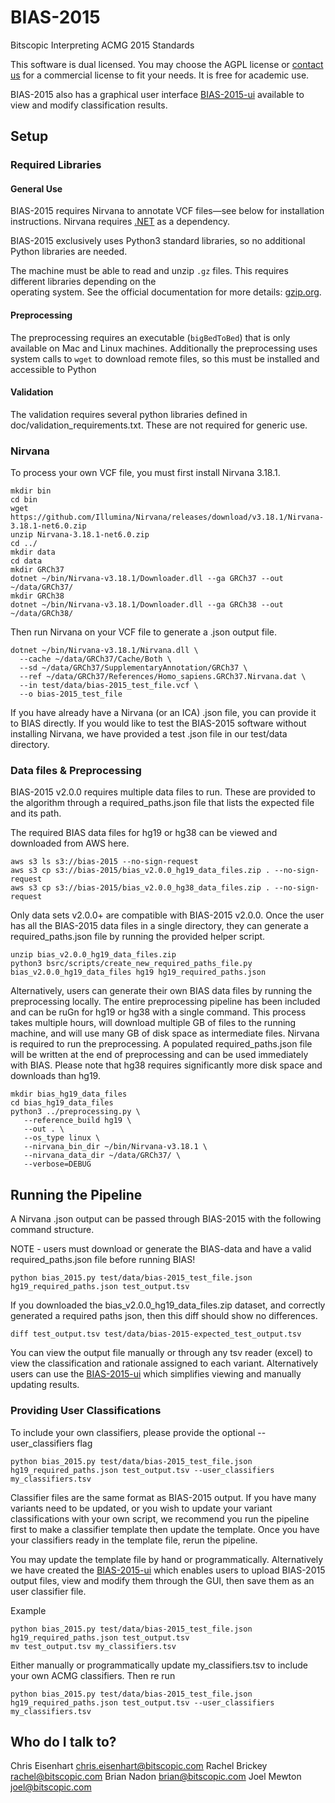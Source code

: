 # BIAS-2015 #
Bitscopic Interpreting ACMG 2015 Standards
 
This software is dual licensed. You may choose the AGPL license or [contact us](mailto:bill@bitscopic.com) for a commercial license to fit your needs.
It is free for academic use.

BIAS-2015 also has a graphical user interface [BIAS-2015-ui](https://github.com/bitscopic/BIAS-2015-ui) available to
view and modify classification results.


## Setup ##

### Required Libraries ###

#### General Use ####
BIAS-2015 requires Nirvana to annotate VCF files—see below for installation instructions.
Nirvana requires [.NET](https://www.microsoft.com/net/download/core) as a dependency.

BIAS-2015 exclusively uses Python3 standard libraries, so no additional Python libraries are needed.

The machine must be able to read and unzip `.gz` files. This requires different libraries depending on the  
operating system. See the official documentation for more details: [gzip.org](https://www.gzip.org/).

#### Preprocessing ####
The preprocessing requires an executable (`bigBedToBed`) that is only available on Mac and Linux machines. Additionally
the preprocessing uses system calls to `wget` to download remote files, so this must be installed and accessible to Python

#### Validation ####
The validation requires several python libraries defined in doc/validation_requirements.txt. These are not required
for generic use. 

### Nirvana ###
To process your own VCF file, you must first install Nirvana 3.18.1.

```
mkdir bin
cd bin
wget https://github.com/Illumina/Nirvana/releases/download/v3.18.1/Nirvana-3.18.1-net6.0.zip
unzip Nirvana-3.18.1-net6.0.zip
cd ../
mkdir data
cd data
mkdir GRCh37
dotnet ~/bin/Nirvana-v3.18.1/Downloader.dll --ga GRCh37 --out ~/data/GRCh37/
mkdir GRCh38
dotnet ~/bin/Nirvana-v3.18.1/Downloader.dll --ga GRCh38 --out ~/data/GRCh38/
```

Then run Nirvana on your VCF file to generate a .json output file.

```
dotnet ~/bin/Nirvana-v3.18.1/Nirvana.dll \
  --cache ~/data/GRCh37/Cache/Both \
  --sd ~/data/GRCh37/SupplementaryAnnotation/GRCh37 \
  --ref ~/data/GRCh37/References/Homo_sapiens.GRCh37.Nirvana.dat \
  --in test/data/bias-2015_test_file.vcf \
  --o bias-2015_test_file
```

If you have already have a Nirvana (or an ICA) .json file, you can provide it to BIAS directly. If you would like to test the 
BIAS-2015 software without installing Nirvana, we have provided a test .json file in our test/data directory.

### Data files & Preprocessing ###

BIAS-2015 v2.0.0 requires multiple data files to run. These are provided to the algorithm through a required_paths.json file
that lists the expected file and its path.

The required BIAS data files for hg19 or hg38 can be viewed and downloaded from AWS here. 
```
aws s3 ls s3://bias-2015 --no-sign-request
aws s3 cp s3://bias-2015/bias_v2.0.0_hg19_data_files.zip . --no-sign-request
aws s3 cp s3://bias-2015/bias_v2.0.0_hg38_data_files.zip . --no-sign-request
```

Only data sets v2.0.0+ are compatible with BIAS-2015 v2.0.0. Once the user has all the BIAS-2015 data files in a single directory,
they can generate a required_paths.json file by running the provided helper script.

```
unzip bias_v2.0.0_hg19_data_files.zip
python3 bsrc/scripts/create_new_required_paths_file.py bias_v2.0.0_hg19_data_files hg19 hg19_required_paths.json
```

Alternatively, users can generate their own BIAS data files by running the preprocessing locally.  The entire preprocessing
pipeline has been included and can be ruGn for hg19 or hg38 with a single command.  This process takes multiple hours, will
download multiple GB of files to the running machine, and will use many GB of disk space as intermediate files. Nirvana is 
required to run the preprocessing. A populated required_paths.json file will be written at the end of preprocessing and can
be used immediately with BIAS. Please note that hg38 requires significantly more disk space and downloads than hg19.

```
mkdir bias_hg19_data_files
cd bias_hg19_data_files 
python3 ../preprocessing.py \
   --reference_build hg19 \
   --out . \
   --os_type linux \
   --nirvana_bin_dir ~/bin/Nirvana-v3.18.1 \
   --nirvana_data_dir ~/data/GRCh37/ \
   --verbose=DEBUG
```

## Running the Pipeline ##

A Nirvana .json output can be passed through BIAS-2015 with the following command structure. 

NOTE - users must download or generate the BIAS-data and have a valid required_paths.json file before running BIAS! 

```
python bias_2015.py test/data/bias-2015_test_file.json hg19_required_paths.json test_output.tsv
```

If you downloaded the bias_v2.0.0_hg19_data_files.zip dataset, and correctly generated a required paths json, then
this diff should show no differences.
```
diff test_output.tsv test/data/bias-2015-expected_test_output.tsv
```

You can view the output file manually or through any tsv reader (excel) to view the classification and rationale
assigned to each variant. Alternatively users can use the [BIAS-2015-ui](https://github.com/bitscopic/BIAS-2015-ui)
which simplifies viewing and manually updating results.


### Providing User Classifications ###
To include your own classifiers, please provide the optional --user_classifiers flag
```
python bias_2015.py test/data/bias-2015_test_file.json hg19_required_paths.json test_output.tsv --user_classifiers my_classifiers.tsv
```

Classifier files are the same format as BIAS-2015 output. If you have many variants need to be updated, or you wish to update
your variant classifications with your own script, we recommend you run the pipeline first to make a classifier template then
update the template. Once you have your classifiers ready in the template file, rerun the pipeline. 

You may update the template file by hand or programmatically. Alternatively we have created the [BIAS-2015-ui](https://github.com/bitscopic/BIAS-2015-ui)
which enables users to upload BIAS-2015 output files, view and modify them through the GUI, then save them as an user classifier
file.

Example
```
python bias_2015.py test/data/bias-2015_test_file.json hg19_required_paths.json test_output.tsv
mv test_output.tsv my_classifiers.tsv
```
Either manually or programmatically update my_classifiers.tsv to include your own ACMG classifiers. Then re run
```
python bias_2015.py test/data/bias-2015_test_file.json hg19_required_paths.json test_output.tsv --user_classifiers my_classifiers.tsv
```

## Who do I talk to? ##

Chris Eisenhart chris.eisenhart@bitscopic.com
Rachel Brickey rachel@bitscopic.com
Brian Nadon brian@bitscopic.com
Joel Mewton joel@bitscopic.com
